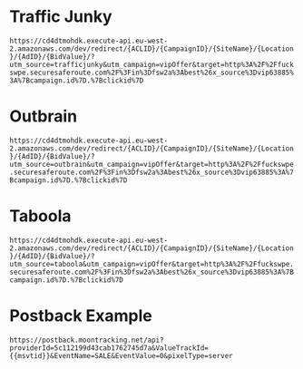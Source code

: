 # Traffic Junky

`https://cd4dtmohdk.execute-api.eu-west-2.amazonaws.com/dev/redirect/{ACLID}/{CampaignID}/{SiteName}/{Location}/{AdID}/{BidValue}/?utm_source=trafficjunky&utm_campaign=vipOffer&target=http%3A%2F%2Ffuckswpe.securesaferoute.com%2F%3Fin%3Dfsw2a%3Abest%26x_source%3Dvip63885%3A%7Bcampaign.id%7D.%7Bclickid%7D`

# Outbrain

`https://cd4dtmohdk.execute-api.eu-west-2.amazonaws.com/dev/redirect/{ACLID}/{CampaignID}/{SiteName}/{Location}/{AdID}/{BidValue}/?utm_source=outbrain&utm_campaign=vipOffer&target=http%3A%2F%2Ffuckswpe.securesaferoute.com%2F%3Fin%3Dfsw2a%3Abest%26x_source%3Dvip63885%3A%7Bcampaign.id%7D.%7Bclickid%7D`


# Taboola

`https://cd4dtmohdk.execute-api.eu-west-2.amazonaws.com/dev/redirect/{ACLID}/{CampaignID}/{SiteName}/{Location}/{AdID}/{BidValue}/?utm_source=taboola&utm_campaign=vipOffer&target=http%3A%2F%2Ffuckswpe.securesaferoute.com%2F%3Fin%3Dfsw2a%3Abest%26x_source%3Dvip63885%3A%7Bcampaign.id%7D.%7Bclickid%7D`


# Postback Example

`https://postback.moontracking.net/api?providerId=5c112199d43cab1762745d7a&ValueTrackId={{msvtid}}&EventName=SALE&EventValue=0&pixelType=server`